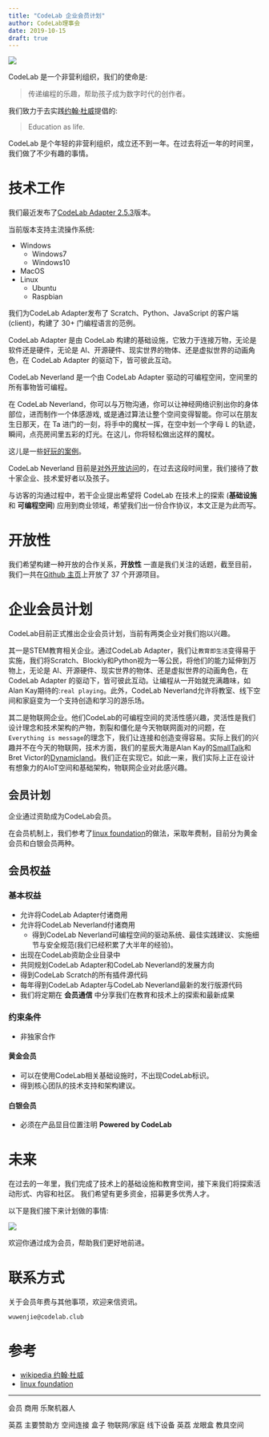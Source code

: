 ```yaml
---
title: "CodeLab 企业会员计划"
author: CodeLab理事会
date: 2019-10-15
draft: true
---
```


<img className="img-responsive" src="/img/open_neverland_9fa4.png" />

CodeLab 是一个非营利组织，我们的使命是:

> 传递编程的乐趣，帮助孩子成为数字时代的创作者。

<!--truncate-->

我们致力于去实践[约翰·杜威](https://zh.wikipedia.org/zh/%E7%BA%A6%E7%BF%B0%C2%B7%E6%9D%9C%E5%A8%81)提倡的:

> Education as life.

CodeLab 是个年轻的非营利组织，成立还不到一年。在过去将近一年的时间里，我们做了不少有趣的事情。

# 技术工作

我们最近发布了[CodeLab Adapter 2.5.3](https://adapter.codelab.club/user_guide/install/)版本。

当前版本支持主流操作系统:

- Windows
    - Windows7
    - Windows10
- MacOS
- Linux
    - Ubuntu
    - Raspbian

我们为CodeLab Adapter发布了 Scratch、Python、JavaScript 的客户端(client)，构建了 30+ 门编程语言的范例。

CodeLab Adapter 是由 CodeLab 构建的基础设施，它致力于连接万物，无论是软件还是硬件，无论是 AI、开源硬件、现实世界的物体、还是虚拟世界的动画角色，在 CodeLab Adapter 的驱动下，皆可彼此互动。

CodeLab Neverland 是一个由 CodeLab Adapter 驱动的可编程空间，空间里的所有事物皆可编程。

在 CodeLab Neverland，你可以与万物沟通，你可以让神经网络识别出你的身体部位，进而制作一个体感游戏, 或是通过算法让整个空间变得智能。你可以在朋友生日那天，在 Ta 进门的一刻，将手中的魔杖一挥，在空中划一个字母 L 的轨迹，瞬间，点亮房间里五彩的灯光。在这儿，你将轻松做出这样的魔杖。

这儿是一些[好玩的案例](https://adapter.codelab.club/user_guide/gallery/)。

CodeLab Neverland 目前是[对外开放访问](https://jinshuju.net/forms/YEJGfB)的，在过去这段时间里，我们接待了数十家企业、技术爱好者以及孩子。

与访客的沟通过程中，若干企业提出希望将 CodeLab 在技术上的探索 (**基础设施** 和 **可编程空间**) 应用到商业领域，希望我们出一份合作协议，本文正是为此而写。

# 开放性

我们希望构建一种开放的合作关系，**开放性**  一直是我们关注的话题，截至目前，我们一共在[Github 主页](https://github.com/scratch3lab)上开放了 37 个开源项目。


# 企业会员计划
CodeLab目前正式推出企业会员计划，当前有两类企业对我们抱以兴趣。

其一是STEM教育相关企业。通过CodeLab Adapter，我们让`教育即生活`变得易于实施，我们将Scratch、Blockly和Python视为一等公民，将他们的能力延伸到万物上，无论是 AI、开源硬件、现实世界的物体、还是虚拟世界的动画角色，在 CodeLab Adapter 的驱动下，皆可彼此互动。让编程从一开始就充满趣味，如Alan Kay期待的:`real playing`。此外，CodeLab Neverland允许将教室、线下空间和家庭变为一个支持创造和学习的游乐场。

其二是物联网企业。他们CodeLab的可编程空间的灵活性感兴趣，灵活性是我们设计理念和技术架构的产物，割裂和僵化是今天物联网面对的问题，在`Everything is message`的理念下，我们让连接和创造变得容易。实际上我们的兴趣并不在今天的物联网，技术方面，我们的星辰大海是Alan Kay的[SmallTalk](https://zh.wikipedia.org/zh-hans/Smalltalk)和Bret Victor的[Dynamicland](https://dynamicland.org/)。我们正在实现它。如此一来，我们实际上正在设计有想象力的AIoT空间和基础架构，物联网企业对此感兴趣。

## 会员计划
企业通过资助成为CodeLab会员。

在会员机制上，我们参考了[linux foundation](https://linuxfoundation.cn/projects/networking/join/)的做法，采取年费制，目前分为黄金会员和白银会员两种。

## 会员权益

### 基本权益

*  允许将CodeLab Adapter付诸商用
*  允许将CodeLab Neverland付诸商用
    *  得到CodeLab Neverland可编程空间的驱动系统、最佳实践建议、实施细节与安全规范(我们已经积累了大半年的经验)。
*  出现在CodeLab资助企业目录中
*  共同规划CodeLab Adapter和CodeLab Neverland的发展方向
*  得到CodeLab Scratch的所有插件源代码
*  每年得到CodeLab Adapter与CodeLab Neverland最新的发行版源代码
*  我们将定期在 **会员通信** 中分享我们在教育和技术上的探索和最新成果

### 约束条件
*  非独家合作

#### 黄金会员
*  可以在使用CodeLab相关基础设施时，不出现CodeLab标识。
*  得到核心团队的技术支持和架构建议。

#### 白银会员
*  必须在产品显目位置注明 **Powered by CodeLab**

# 未来
在过去的一年里，我们完成了技术上的基础设施和教育空间，接下来我们将探索活动形式、内容和社区。 我们希望有更多资金，招募更多优秀人才。

以下是我们接下来计划做的事情:

![](/video/codelab_branch.png)

欢迎你通过成为会员，帮助我们更好地前进。

# 联系方式

关于会员年费与其他事项，欢迎来信资讯。

`wuwenjie@codelab.club`

# 参考
*  [wikipedia 约翰·杜威](https://zh.wikipedia.org/zh/%E7%BA%A6%E7%BF%B0%C2%B7%E6%9D%9C%E5%A8%81)
*  [linux foundation](https://linuxfoundation.cn/projects/networking/join/)


---- 

会员 商用
乐聚机器人

英荔  主要赞助方  空间连接
盒子 物联网/家庭
线下设备 英荔 龙眼盒 教具空间